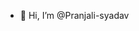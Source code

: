 - 👋 Hi, I’m @Pranjali-syadav




<!---
Pranjali-syadav/Pranjali-syadav is a ✨ special ✨ repository because its `README.md` (this file) appears on your GitHub profile.
You can click the Preview link to take a look at your changes.
--->
